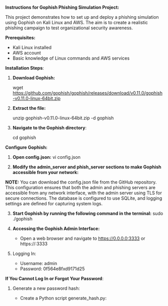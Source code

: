**Instructions for Gophish Phishing Simulation Project:**

This project demonstrates how to set up and deploy a phishing simulation using Gophish on Kali Linux and AWS. The aim is to create a realistic phishing campaign to test organizational security awareness.

**Prerequisites:**

- Kali Linux installed
- AWS account
- Basic knowledge of Linux commands and AWS services

**Installation Steps**:

1. **Download Gophish:**

   wget https://github.com/gophish/gophish/releases/download/v0.11.0/gophish-v0.11.0-linux-64bit.zip

2. **Extract the file:**

   unzip gophish-v0.11.0-linux-64bit.zip -d gophish
  
3. **Navigate to the Gophish directory**:

   cd gophish

**Configure Gophish:**

1. **Open config.json:**  vi config.json

2. **Modify the admin_server and phish_server sections to make Gophish accessible from your network:**

**NOTE:** You can download the config.json file from the GitHub repository. This configuration ensures that both the admin and phishing servers are accessible from any network interface, with the admin server using TLS for secure connections. The database is configured to use SQLite, and logging settings are defined for capturing system logs. 

3. **Start Gophish by running the following command in the terminal:** sudo ./gophish

4. **Accessing the Gophish Admin Interface:**
   - Open a web browser and navigate to https://0.0.0.0:3333 or https://<Your-Kali-Linux-IP>:3333

5. Logging In:

   - Username: admin
   - Password:  0f564e8fxd9171d25

**If You Cannot Log In or Forgot Your Password**:

1. Generate a new password hash:

   - Create a Python script generate_hash.py:

     
